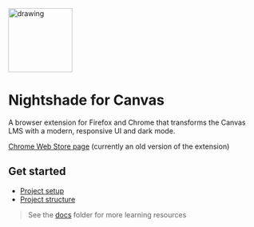 <img src="icons/icon390.png" alt="drawing" width="128"/>

# Nightshade for Canvas
A browser extension for Firefox and Chrome that transforms the Canvas LMS with a modern, responsive UI and dark mode.

[Chrome Web Store page](https://chromewebstore.google.com/detail/nightshade-for-canvas/elbmejcmanonhlblofclgchmgdeiibpn) (currently an old version of the extension)

## Get started
- [Project setup](docs/setup.md)
- [Project structure](docs/project-structure.md)

> See the [docs](docs) folder for more learning resources
